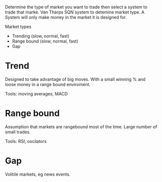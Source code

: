 Determine the type of market you want to trade then select a system to trade that marke. Van Tharps SQN system to detemine market type. A System will only make money in the market it is designed for.

Market types
 - Trending (slow, normal, fast)
 - Range bound (slow, normal, fast)
 - Gap

# Trend
Designed to take advantage of big moves. With a small winning % and loose money in a range bound enviroment. 

Tools: moving averages, MACD

# Range bound
Assumption that markets are rangebound most of the time. Large number of small trades. 

Tools: RSI, oscilators

# Gap
Volitile markets, eg news events.
